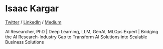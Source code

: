 # Isaac Kargar

[Twitter](https://x.com/kargarisaac) / [LinkedIn](https://www.linkedin.com/in/isaac-kargar/) / [Medium](https://medium.com/@kargarisaac)

AI Researcher, PhD | Deep Learning, LLM, GenAI, MLOps Expert | Bridging the AI Research-Industry Gap to Transform AI Solutions into Scalable Business Solutions
